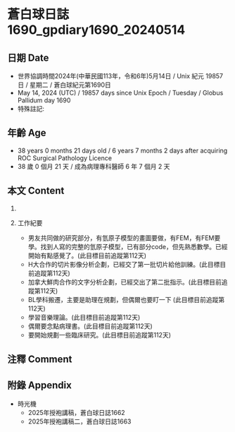 [_metadata_:encoding]: - "utf-8"
[_metadata_:language]: - "zh-Hant-TW"
[_metadata_:fileformat]: - "markdown"
[_metadata_:MIME_type]: - "text/plain"
[_metadata_:markdown_version]: - "commonmark version 0.30"
[_metadata_:markdown_spec]: - "https://spec.commonmark.org/0.30/"

# 蒼白球日誌1690_gpdiary1690_20240514 #

## 日期 Date ##

* 世界協調時間2024年(中華民國113年，令和6年)5月14日 / Unix 紀元 19857 日 / 星期二 / 蒼白球紀元第1690日
* May 14, 2024 (UTC) / 19857 days since Unix Epoch / Tuesday / Globus Pallidum day 1690
* 特殊註記:

## 年齡 Age ##

* 38 years 0 months 21 days old / 6 years 7 months 2 days after acquiring ROC Surgical Pathology Licence
* 38 歲 0 個月 21 天 / 成為病理專科醫師 6 年 7 個月 2 天

## 本文 Content ##

1. 

2. 工作紀要

    - 男友共同做的研究部分，有氫原子模型的畫圖要做，有FEM，有FEM要學。找到人寫的完整的氫原子模型，已有部分code，但先熟悉數學。已經開始有點感覺了。(此目標目前追蹤第112天)
    - H大合作的切片影像分析企劃，已經交了第一批切片給他訓練。(此目標目前追蹤第112天)
    - 加拿大鮮肉合作的文字分析企劃，已經交出了第二批指示。(此目標目前追蹤第112天)
    - BL學科搬遷，主要是助理在規劃，但偶爾也要盯一下 (此目標目前追蹤第112天)
    - 學習音樂理論。(此目標目前追蹤第112天)
    - 偶爾要念點病理書。(此目標目前追蹤第112天)
    - 要開始規劃一些臨床研究。(此目標目前追蹤第112天)

## 注釋 Comment ##


## 附錄 Appendix ##

* 時光機
    - 2025年授袍講稿，蒼白球日誌1662
    - 2025年授袍講稿二，蒼白球日誌1663
